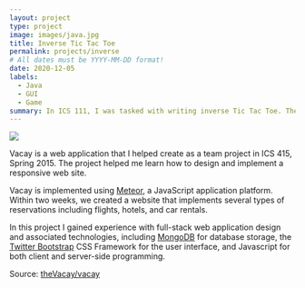 ```yaml
---
layout: project
type: project
image: images/java.jpg
title: Inverse Tic Tac Toe 
permalink: projects/inverse
# All dates must be YYYY-MM-DD format!
date: 2020-12-05
labels:
  - Java
  - GUI
  - Game
summary: In ICS 111, I was tasked with writing inverse Tic Tac Toe. The goal of the game was to try and make your oponent score three in a row. We also had to implement a interface, score keeper and a reset. 
---
```


<img class="ui medium right floated rounded image" src="../images/vacay-home-page.png">

Vacay is a web application that I helped create as a team project in ICS 415, Spring 2015. The project helped me learn how to design and implement a responsive web site.

Vacay is implemented using [Meteor](http://meteor.com), a JavaScript application platform. Within two weeks, we created a website that implements several types of reservations including flights, hotels, and car rentals.

In this project I gained experience with full-stack web application design and associated technologies, including [MongoDB](http://mongodb.com) for database storage, the [Twitter Bootstrap](http://getbootstrap.com/) CSS Framework for the user interface, and Javascript for both client and server-side programming. 
 
Source: <a href="https://github.com/theVacay/vacay"><i class="large github icon"></i>theVacay/vacay</a>
